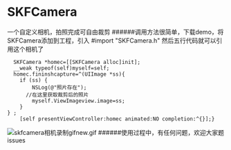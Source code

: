 # SKFCamera
一个自定义相机，拍照完成可自由裁剪
######调用方法很简单，下载demo，将SKFCamera添加到工程，引入
    #import "SKFCamera.h"
然后五行代码就可以引用这个相机了

      SKFCamera *homec=[[SKFCamera alloc]init];
      __weak typeof(self)myself=self;
      homec.fininshcapture=^(UIImage *ss){
        if (ss) {
            NSLog(@"照片存在");
          //在这里获取裁剪后的照片
            myself.ViewImageview.image=ss;
        }
    } ;
        [self presentViewController:homec animated:NO completion:^{}];}
        
![skfcamera相机录制gifnew.gif](http://upload-images.jianshu.io/upload_images/964698-c4869c9a7c92ae25.gif?imageMogr2/auto-orient/strip)
######使用过程中，有任何问题，欢迎大家题issues
